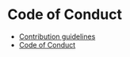 # Code of Conduct

- [Contribution guidelines](https://github.com/mapping-commons/sssom/blob/master/CONTRIBUTING.md)
- [Code of Conduct](https://github.com/mapping-commons/sssom/blob/master/CODE_OF_CONDUCT.md)